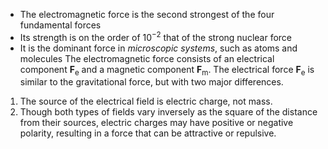 - The electromagnetic force is the second strongest of the four fundamental forces
- Its strength is on the order of $10^{-2}$ that of the strong nuclear force
- It is the dominant force in *microscopic systems*, such as atoms and molecules
The electromagnetic force consists of an electrical component $\mathbf{F}_{\text{e}}$ and a magnetic component $\mathbf{F}_{\text{m}}$. The electrical force $\mathbf{F}_{\text{e}}$ is similar to the gravitational force, but with two major differences.
1. The source of the electrical field is electric charge, not mass.
2. Though both types of fields vary inversely as the square of the distance from their sources, electric charges may have positive or negative polarity, resulting in a force that can be attractive or repulsive.